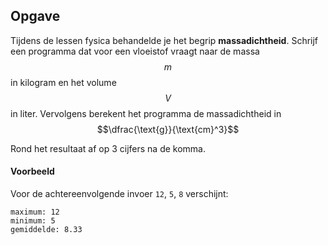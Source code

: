 ## Opgave
Tijdens de lessen fysica behandelde je het begrip **massadichtheid**. Schrijf een programma dat voor een vloeistof vraagt naar de massa $$m$$ in kilogram en het volume $$V$$ in liter. Vervolgens berekent het programma de massadichtheid in $$\dfrac{\text{g}}{\text{cm}^3}$$

Rond het resultaat af op 3 cijfers na de komma.

#### Voorbeeld
Voor de achtereenvolgende invoer `12`, `5`, `8` verschijnt:
```
maximum: 12
minimum: 5
gemiddelde: 8.33
```